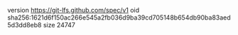 version https://git-lfs.github.com/spec/v1
oid sha256:1621d6f150ac266e545a2fb036d9ba39cd705148b654db90ba83aed5d3dd8eb8
size 24747

